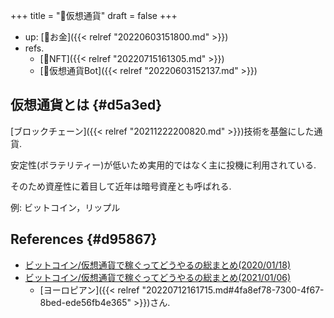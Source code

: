 +++
title = "📝仮想通貨"
draft = false
+++

-   up: [📂お金]({{< relref "20220603151800.md" >}})
-   refs.
    -   [📝NFT]({{< relref "20220715161305.md" >}})
    -   [📝仮想通貨Bot]({{< relref "20220603152137.md" >}})


## 仮想通貨とは {#d5a3ed}

[ブロックチェーン]({{< relref "20211222200820.md" >}})技術を基盤にした通貨.

安定性(ボラテリティー)が低いため実用的ではなく主に投機に利用されている.

そのため資産性に着目して近年は暗号資産とも呼ばれる.

例: ビットコイン，リップル


## References {#d95867}

-   [ビットコイン/仮想通貨で稼ぐってどうやるの総まとめ(2020/01/18)](https://note.com/europian/n/n12a56163b3fd)
-   [ビットコイン/仮想通貨で稼ぐってどうやるの総まとめ(2021/01/06)](https://note.com/europian/n/na0ada938a72b)
    -   [ヨーロピアン]({{< relref "20220712161715.md#4fa8ef78-7300-4f67-8bed-ede56fb4e365" >}})さん.

